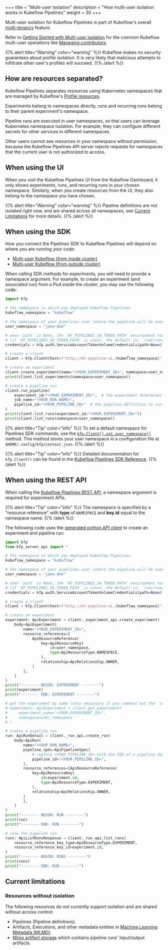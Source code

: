 +++
title = "Multi-user Isolation"
description = "How multi-user isolation works in Kubeflow Pipelines"
weight = 30
+++

Multi-user isolation for Kubeflow Pipelines is part of Kubeflow's overall [multi-tenancy](/docs/components/multi-tenancy/) feature.

Refer to [Getting Started with Multi-user isolation](/docs/components/multi-tenancy/getting-started/) for the common Kubeflow multi-user operations 
like [Managing contributors](/docs/components/multi-tenancy/getting-started/#managing-contributors-through-the-kubeflow-ui).

{{% alert title="Warning" color="warning" %}}
Kubeflow makes no security guarantees about profile isolation.
It is very likely that malicious attempts to infiltrate other user's profiles will succeed.
{{% /alert %}}

## How are resources separated?

Kubeflow Pipelines separates resources using Kubernetes namespaces that are managed by Kubeflow's [Profile resources](/docs/components/multi-tenancy/overview/#key-concepts).

Experiments belong to namespaces directly, runs and recurring runs belong to their parent experiment's namespace.

Pipeline runs are executed in user namespaces, so that users can leverage Kubernetes namespace isolation. 
For example, they can configure different secrets for other services in different namespaces.

Other users cannot see resources in your namespace without permission, because the Kubeflow Pipelines API server 
rejects requests for namespaces that the current user is not authorized to access.

## When using the UI

When you visit the Kubeflow Pipelines UI from the Kubeflow Dashboard, it only shows experiments, runs, and recurring runs in your chosen namespace. 
Similarly, when you create resources from the UI, they also belong to the namespace you have chosen.

{{% alert title="Warning" color="warning" %}}
Pipeline definitions are not isolated right now, and are shared across all namespaces, see [Current Limitations](#current-limitations) for more details.
{{% /alert %}}

## When using the SDK

How you connect the Pipelines SDK to Kubeflow Pipelines will depend on where you are running your code:

* [Multi-user Kubeflow (from inside cluster)](/docs/components/pipelines/sdk/connect-api/#multi-user-kubeflow-from-inside-cluster)
* [Multi-user Kubeflow (from outside cluster)](/docs/components/pipelines/sdk/connect-api/#multi-user-kubeflow-from-outside-cluster)

When calling SDK methods for experiments, you will need to provide a namespace argument. 
For example, to create an experiment (and associated run) from a Pod inside the cluster, you may use the following code:

```python
import kfp

# the namespace in which you deployed Kubeflow Pipelines
kubeflow_namespace = "kubeflow"

# the namespace of your pipelines user (where the pipeline will be executed)
user_namespace = "jane-doe"

# when `path` is None, the `KF_PIPELINES_SA_TOKEN_PATH` environment variable is used
# (if `KF_PIPELINES_SA_TOKEN_PATH` is unset, the default is: `/var/run/secrets/kubeflow/pipelines/token`)
credentials = kfp.auth.ServiceAccountTokenVolumeCredentials(path=None)

# create a client
client = kfp.Client(host=f"http://ml-pipeline-ui.{kubeflow_namespace}", credentials=credentials)

# create an experiment
client.create_experiment(name="<YOUR_EXPERIMENT_ID>", namespace=user_namespace)
print(client.list_experiments(namespace=user_namespace))

# create a pipeline run
client.run_pipeline(
    experiment_id="<YOUR_EXPERIMENT_ID>",  # the experiment determines the namespace
    job_name="<YOUR_RUN_NAME>",
    pipeline_id="<YOUR_PIPELINE_ID>"  # the pipeline definition to run
)
print(client.list_runs(experiment_id="<YOUR_EXPERIMENT_ID>"))
print(client.list_runs(namespace=user_namespace))
```

{{% alert title="Tip" color="info" %}}
To set a default namespace for Pipelines SDK commands, use the [`kfp.Client().set_user_namespace()`](https://kubeflow-pipelines.readthedocs.io/en/stable/source/kfp.client.html#kfp.Client.set_user_namespace) method. 
This method stores your user namespace in a configuration file at `$HOME/.config/kfp/context.json`.
{{% /alert %}}

{{% alert title="Tip" color="info" %}}
Detailed documentation for `kfp.Client()` can be found in the [Kubeflow Pipelines SDK Reference](https://kubeflow-pipelines.readthedocs.io/en/stable/source/kfp.client.html).
{{% /alert %}}

## When using the REST API

When calling the [Kubeflow Pipelines REST API](/docs/components/pipelines/reference/api/kubeflow-pipeline-api-spec/), a namespace argument is required for experiment APIs. 

{{% alert title="Tip" color="info" %}}
The namespace is specified by a "resource reference" with **type** of `NAMESPACE` and **key.id** equal to the namespace name.
{{% /alert %}}

The following code uses the [generated python API client](https://kubeflow-pipelines.readthedocs.io/en/stable/source/kfp.server_api.html) to create an experiment and pipeline run:

```python
import kfp
from kfp_server_api import *

# the namespace in which you deployed Kubeflow Pipelines
kubeflow_namespace = "kubeflow"

# the namespace of your pipelines user (where the pipeline will be executed)
user_namespace = "jane-doe"

# when `path` is None, the `KF_PIPELINES_SA_TOKEN_PATH` environment variable is used
# (if `KF_PIPELINES_SA_TOKEN_PATH` is unset, the default is: `/var/run/secrets/kubeflow/pipelines/token`)
credentials = kfp.auth.ServiceAccountTokenVolumeCredentials(path=None)

# create a client
client = kfp.Client(host=f"http://ml-pipeline-ui.{kubeflow_namespace}", credentials=credentials)

# create an experiment
experiment: ApiExperiment = client._experiment_api.create_experiment(
    body=ApiExperiment(
        name="<YOUR_EXPERIMENT_ID>",
        resource_references=[
            ApiResourceReference(
                key=ApiResourceKey(
                    id=user_namespace,
                    type=ApiResourceType.NAMESPACE,
                ),
                relationship=ApiRelationship.OWNER,
            )
        ],
    )
)
print("-------- BEGIN: EXPERIMENT --------")
print(experiment)
print("-------- END: EXPERIMENT --------")

# get the experiment by name (only necessary if you comment out the `create_experiment()` call)
# experiment: ApiExperiment = client.get_experiment(
#     experiment_name="<YOUR_EXPERIMENT_ID>",
#     namespace=user_namespace
# )

# create a pipeline run
run: ApiRunDetail = client._run_api.create_run(
    body=ApiRun(
        name="<YOUR_RUN_NAME>",
        pipeline_spec=ApiPipelineSpec(
            # replace <YOUR_PIPELINE_ID> with the UID of a pipeline definition you have previously uploaded
            pipeline_id="<YOUR_PIPELINE_ID>",
        ),
        resource_references=[ApiResourceReference(
            key=ApiResourceKey(
                id=experiment.id,
                type=ApiResourceType.EXPERIMENT,
            ),
            relationship=ApiRelationship.OWNER,
        )
        ],
    )
)
print("-------- BEGIN: RUN --------")
print(run)
print("-------- END: RUN --------")

# view the pipeline run
runs: ApiListRunsResponse = client._run_api.list_runs(
    resource_reference_key_type=ApiResourceType.EXPERIMENT,
    resource_reference_key_id=experiment.id,
)
print("-------- BEGIN: RUNS --------")
print(runs)
print("-------- END: RUN --------")
```

## Current limitations

### Resources without isolation

The following resources do not currently support isolation and are shared without access control:

* Pipelines (Pipeline definitions).
* Artifacts, Executions, and other metadata entities in [Machine Learning Metadata (MLMD)](https://www.tensorflow.org/tfx/guide/mlmd).
* [Minio artifact storage](https://min.io/) which contains pipeline runs' input/output artifacts.
